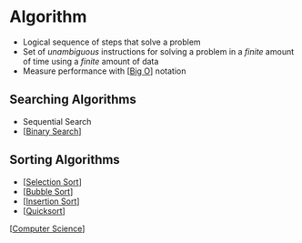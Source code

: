 # Algorithm

- Logical sequence of steps that solve a problem
- Set of _unambiguous_ instructions for solving a problem in a _finite_ amount of time using a _finite_ amount of data
- Measure performance with [[Big O]] notation

## Searching Algorithms

- Sequential Search
- [[Binary Search]]

## Sorting Algorithms

- [[Selection Sort]]
- [[Bubble Sort]]
- [[Insertion Sort]]
- [[Quicksort]]

[[Computer Science]]

[//begin]: # "Autogenerated link references for markdown compatibility"
[Big O]: big-o "Big O"
[Binary Search]: binary-search "Binary Search"
[Selection Sort]: selection-sort "Selection Sort"
[Bubble Sort]: bubble-sort "Bubble Sort"
[Insertion Sort]: insertion-sort "Insertion Sort"
[Quicksort]: quicksort "Quicksort"
[Computer Science]: computer-science "Computer Science"
[//end]: # "Autogenerated link references"